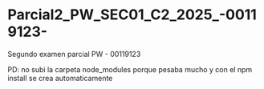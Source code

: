 # Parcial2_PW_SEC01_C2_2025_-00119123-

Segundo examen parcial PW - 00119123

PD: no subi la carpeta node_modules porque pesaba mucho y con el npm install se crea automaticamente